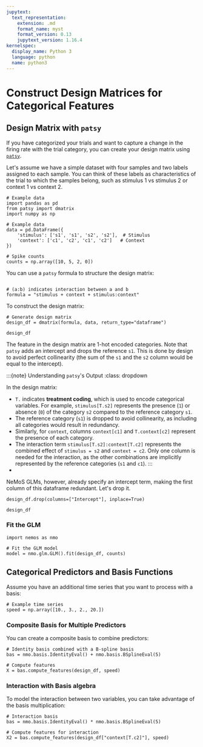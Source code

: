 ```yaml
---
jupytext:
  text_representation:
    extension: .md
    format_name: myst
    format_version: 0.13
    jupytext_version: 1.16.4
kernelspec:
  display_name: Python 3
  language: python
  name: python3
---
```


# Construct Design Matrices for Categorical Features

## Design Matrix with `patsy`

If you have categorized your trials and want to capture a change in the firing rate with the trial category, you can create your design matrix using [`patsy`](https://patsy.readthedocs.io/en/latest/).

Let's assume we have a simple dataset with four samples and two labels assigned to each sample. You can think of these labels as characteristics of the trial to which the samples belong, such as stimulus 1 vs stimulus 2 or context 1 vs context 2.

```{code-cell} ipython3
# Example data
import pandas as pd
from patsy import dmatrix
import numpy as np

# Example data 
data = pd.DataFrame({
    'stimulus': ['s1', 's1', 's2', 's2'],  # Stimulus
    'context': ['c1', 'c2', 'c1', 'c2']   # Context
})

# Spike counts
counts = np.array([10, 5, 2, 0])
```

You can use a `patsy` formula to structure the design matrix:

```{code-cell} ipython3

# (a:b) indicates interaction between a and b
formula = "stimulus + context + stimulus:context"
```

To construct the design matrix:

```{code-cell} ipython3
# Generate design matrix
design_df = dmatrix(formula, data, return_type="dataframe")

design_df
```

The feature in the design matrix are 1-hot encoded categories.
Note that `patsy` adds an intercept and drops the reference `s1`. This is done by design to avoid perfect collinearity (the sum of the `s1` and the `s2` column would be equal to the intercept). 

:::{note} Understanding `patsy`'s Output
:class: dropdown

In the design matrix:
- `T.` indicates **treatment coding**, which is used to encode categorical variables. For example, `stimulus[T.s2]` represents the presence (`1`) or absence (`0`) of the category `s2` compared to the reference category `s1`.
- The reference category (`s1`) is dropped to avoid collinearity, as including all categories would result in redundancy.
- Similarly, for `context`, columns `context[c1]` and `T.context[c2]` represent the presence of each category. 
- The interaction term `stimulus[T.s2]:context[T.c2]` represents the combined effect of `stimulus = s2` and `context = c2`. Only one column is needed for the interaction, as the other combinations are implicitly represented by the reference categories (`s1` and `c1`).
:::
- 
NeMoS GLMs, however, already specify an intercept term, making the first column of this dataframe redundant. Let's drop it.

```{code-cell} ipython3
design_df.drop(columns=["Intercept"], inplace=True)

design_df
```




### Fit the GLM

```{code-cell} ipython3
import nemos as nmo

# Fit the GLM model
model = nmo.glm.GLM().fit(design_df, counts)
```

## Categorical Predictors and Basis Functions

Assume you have an additional time series that you want to process with a basis:

```{code-cell} ipython3
# Example time series
speed = np.array([10., 3., 2., 20.])
```

### Composite Basis for Multiple Predictors

You can create a composite basis to combine predictors:

```{code-cell} ipython3
# Identity basis combined with a B-spline basis
bas = nmo.basis.IdentityEval() + nmo.basis.BSplineEval(5)

# Compute features
X = bas.compute_features(design_df, speed)
```

### Interaction with Basis algebra

To model the interaction between two variables, you can take advantage of the basis multiplication:

```{code-cell} ipython3
# Interaction basis
bas = nmo.basis.IdentityEval() * nmo.basis.BSplineEval(5)

# Compute features for interaction
X2 = bas.compute_features(design_df["context[T.c2]"], speed)
```

